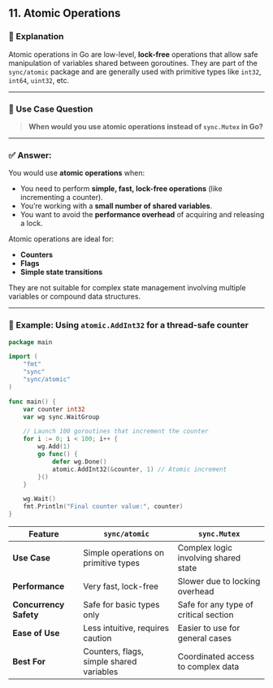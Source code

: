 ## 11. Atomic Operations

### 📘 Explanation

Atomic operations in Go are low-level, **lock-free** operations that allow safe manipulation of variables shared between goroutines. They are part of the `sync/atomic` package and are generally used with primitive types like `int32`, `int64`, `uint32`, etc.

---

### 💬 Use Case Question  
> **When would you use atomic operations instead of `sync.Mutex` in Go?**

---

### ✅ Answer:

You would use **atomic operations** when:
- You need to perform **simple, fast, lock-free operations** (like incrementing a counter).
- You’re working with a **small number of shared variables**.
- You want to avoid the **performance overhead** of acquiring and releasing a lock.

Atomic operations are ideal for:
- **Counters**
- **Flags**
- **Simple state transitions**

They are not suitable for complex state management involving multiple variables or compound data structures.

---

### 🧠 Example: Using `atomic.AddInt32` for a thread-safe counter

```go
package main

import (
	"fmt"
	"sync"
	"sync/atomic"
)

func main() {
	var counter int32
	var wg sync.WaitGroup

	// Launch 100 goroutines that increment the counter
	for i := 0; i < 100; i++ {
		wg.Add(1)
		go func() {
			defer wg.Done()
			atomic.AddInt32(&counter, 1) // Atomic increment
		}()
	}

	wg.Wait()
	fmt.Println("Final counter value:", counter)
}
```

| Feature               | `sync/atomic`                            | `sync.Mutex`                            |
|-----------------------|------------------------------------------|------------------------------------------|
| **Use Case**          | Simple operations on primitive types     | Complex logic involving shared state     |
| **Performance**       | Very fast, lock-free                     | Slower due to locking overhead           |
| **Concurrency Safety**| Safe for basic types only                | Safe for any type of critical section    |
| **Ease of Use**       | Less intuitive, requires caution         | Easier to use for general cases          |
| **Best For**          | Counters, flags, simple shared variables | Coordinated access to complex data       |
